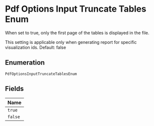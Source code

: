 
# Pdf Options Input Truncate Tables Enum

When set to true, only the first page of the tables is displayed in the file.

This setting is applicable only when generating report for specific visualization ids. Default: false

## Enumeration

`PdfOptionsInputTruncateTablesEnum`

## Fields

| Name |
|  --- |
| `true` |
| `false` |

